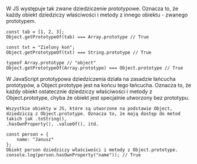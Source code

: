 
W JS występuje tak zwane dziedziczenie prototypowe. Oznacza to, że każdy obiekt dziedziczy właściwości i metody z innego obiektu - zwanego prototypem.

```
const tab = [1, 2, 3];
Object.getPrototypeOf(tab) === Array.prototype // True

const txt = "Zielony koń";
Object.getPrototypeOf(txt) === String.prototype // True

typeof Array.prototype // "object"
Object.getPrototypeOf(Array.prototype) === Object.prototype // True
```

W JavaScript prototypowa dziedziczenia działa na zasadzie łańcucha prototypów, a Object.prototype jest na końcu tego łańcucha. Oznacza to, że każdy obiekt ostatecznie dziedziczy właściwości i metody z Object.prototype, chyba że obiekt jest specjalnie utworzony bez prototypu.

```
Wszystkie obiekty w JS, które są utworzone na podstawie Object, dziedziczą z Object.prototype. Oznacza to, że mają dostęp do metod takich jak .toString(),
.hasOwnProperty(), .valueOf(), itd.

const person = {
	name: "Janusz"
};
Obiekt person dziedziczy właściwości i metody z Object.prototype.
console.log(person.hasOwnProperty("name")); // True
```